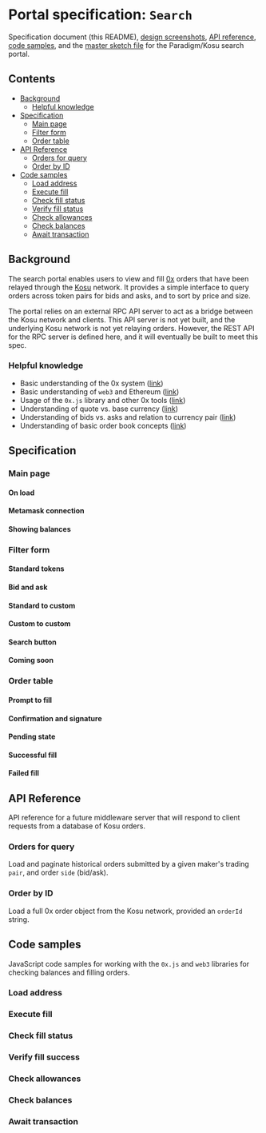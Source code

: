 # Portal specification: `Search`

Specification document (this README), [design screenshots](./images), [API reference](#api-reference), [code samples](#code-samples), and the [master sketch file](./search.sketch) for the Paradigm/Kosu search portal.

## Contents

- [Background](#background)
    - [Helpful knowledge](#helpful-knowledge)
- [Specification](#specification)
    - [Main page](#main-page)
    - [Filter form](#filter-form)
    - [Order table](#order-table)
- [API Reference](#api-reference)
    - [Orders for query](#orders-for-query)
    - [Order by ID](#order-by-id)
- [Code samples](#code-samples)
    - [Load address](#load-address)
    - [Execute fill](#execute-fill)
    - [Check fill status](#check-fill-status)
    - [Verify fill status](#verify-fill-status)
    - [Check allowances](#check-allowances)
    - [Check balances](#check-balances)
    - [Await transaction](#await-transaction)

## Background
The search portal enables users to view and fill [0x](https://0x.org) orders that have been relayed through the [Kosu](https://docs.kosu.io) network. It provides a simple interface to query orders across token pairs for bids and asks, and to sort by price and size.

The portal relies on an external RPC API server to act as a bridge between the Kosu network and clients. This API server is not yet built, and the underlying Kosu network is not yet relaying orders. However, the REST API for the RPC server is defined here, and it will eventually be built to meet this spec. 

### Helpful knowledge
- Basic understanding of the 0x system ([link](https://github.com/0xProject/0x-protocol-specification/blob/master/v2/v2-specification.md))
- Basic understanding of `web3` and Ethereum ([link](https://web3js.readthedocs.io/en/1.0/))
- Usage of the `0x.js` library and other 0x tools ([link](https://0x.org/docs/0x.js))
- Understanding of quote vs. base currency ([link](https://en.wikipedia.org/wiki/Currency_pair))
- Understanding of bids vs. asks and relation to currency pair ([link](https://www.investopedia.com/terms/b/bid-and-ask.asp))
- Understanding of basic order book concepts ([link](https://en.wikipedia.org/wiki/Central_limit_order_book))

## Specification

### Main page

#### On load

#### Metamask connection

#### Showing balances

### Filter form

#### Standard tokens

#### Bid and ask

#### Standard to custom

#### Custom to custom

#### Search button

#### Coming soon

### Order table

#### Prompt to fill

#### Confirmation and signature

#### Pending state

#### Successful fill

#### Failed fill

## API Reference
API reference for a future middleware server that will respond to client requests from a database of Kosu orders.

### Orders for query
Load and paginate historical orders submitted by a given maker's trading `pair`, and order `side` (bid/ask).

### Order by ID
Load a full 0x order object from the Kosu network, provided an `orderId` string.

## Code samples
JavaScript code samples for working with the `0x.js` and `web3` libraries for checking balances and filling orders.

### Load address

### Execute fill

### Check fill status

### Verify fill success

### Check allowances

### Check balances

### Await transaction